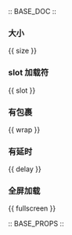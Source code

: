 :: BASE_DOC ::

### 大小

{{ size }}

### slot 加载符

{{ slot }}

### 有包裹

{{ wrap }}

### 有延时

{{ delay }}

### 全屏加载

{{ fullscreen }}

:: BASE_PROPS ::